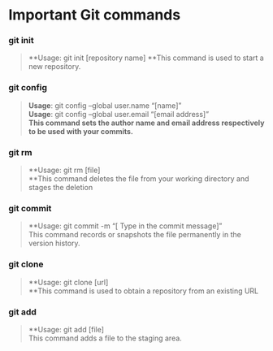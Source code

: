 # Important Git commands


### git init

>**Usage: git init [repository name]
**This command is used to start a new repository.

### git config

>**Usage**: git config –global user.name “[name]”  
>**Usage**: git config –global user.email “[email address]”  
>**This command sets the author name and email address respectively to be used with your commits.**

### git rm
>**Usage: git rm [file]  
**This command deletes the file from your working directory and stages the deletion

### git commit
>**Usage: git commit -m “[ Type in the commit message]”  
This command records or snapshots the file permanently in the version history.

### git clone
>**Usage: git clone [url]  
**This command is used to obtain a repository from an existing URL

### git add
>**Usage: git add [file]  
This command adds a file to the staging area.






















